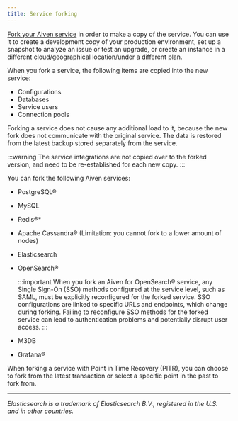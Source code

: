 ```yaml
---
title: Service forking
---
```


[Fork your Aiven service](/docs/platform/howto/console-fork-service) in order to make a copy of the service. You can use it to
create a development copy of your production environment, set up a
snapshot to analyze an issue or test an upgrade, or create an instance
in a different cloud/geographical location/under a different plan.

When you fork a service, the following items are copied into the new
service:

-   Configurations
-   Databases
-   Service users
-   Connection pools

Forking a service does not cause any additional load to it, because the
new fork does not communicate with the original service. The data is
restored from the latest backup stored separately from the service.

:::warning
The service integrations are not copied over to the forked version, and
need to be re-established for each new copy.
:::

You can fork the following Aiven services:

-   PostgreSQL®

-   MySQL

-   Redis®\*

-   Apache Cassandra® (Limitation: you cannot fork to a lower amount of
    nodes)

-   Elasticsearch

-   OpenSearch®

    :::important
    When you fork an Aiven for OpenSearch® service, any Single Sign-On
    (SSO) methods configured at the service level, such as SAML, must be
    explicitly reconfigured for the forked service. SSO configurations
    are linked to specific URLs and endpoints, which change during
    forking. Failing to reconfigure SSO methods for the forked service
    can lead to authentication problems and potentially disrupt user
    access.
    :::

-   M3DB

-   Grafana®

When forking a service with Point in Time Recovery (PITR), you can
choose to fork from the latest transaction or select a specific point in
the past to fork from.

------------------------------------------------------------------------

*Elasticsearch is a trademark of Elasticsearch B.V., registered in the
U.S. and in other countries.*
